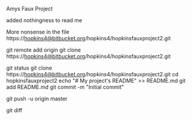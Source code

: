 Amys Faux Project

added nothingness to read me

More nonsense in the file
https://hopkins4@bitbucket.org/hopkins4/hopkinsfauxproject2.git

git remote add origin git clone https://hopkins4@bitbucket.org/hopkins4/hopkinsfauxproject2.git

git status
git clone https://hopkins4@bitbucket.org/hopkins4/hopkinsfauxproject2.git
cd hopkinsfauxproject2
echo "# My project's README" >> README.md
git add README.md
git commit -m "Initial commit"

git push -u origin master

git diff
